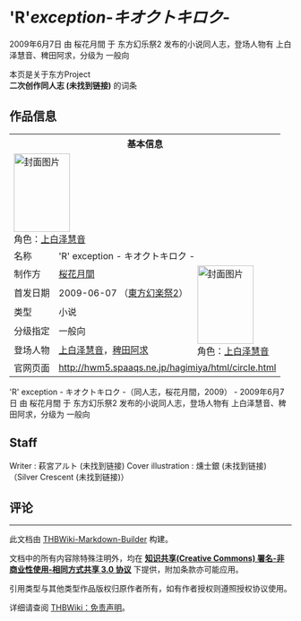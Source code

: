 # 'R'_exception_-_キオクトキロク_-

<!-- source html: G:\repos\THBWiki-Markdown-Builder\THBWikiMarkdown\Temp\main\2\2a\ns0%3A%27R%27_exception_-_%E3%82%AD%E3%82%AA%E3%82%AF%E3%83%88%E3%82%AD%E3%83%AD%E3%82%AF_-.html -->

2009年6月7日 由 桜花月間 于 东方幻乐祭2 发布的小说同人志，登场人物有 上白泽慧音、稗田阿求，分级为 一般向

本页是关于东方Project  
 **二次创作同人志 (未找到链接)** 的词条

## 作品信息

<table><tbody><tr><th colspan="3">基本信息</th></tr><tr><td class="cover-artwork-mobile" colspan="2"><a href="./文件-'R'_exception_-_キオクトキロク_-封面.jpg.md" class="image" title="封面图片"><img alt="封面图片" src="https://upload.thwiki.cc/thumb/b/be/%27R%27_exception_-_%E3%82%AD%E3%82%AA%E3%82%AF%E3%83%88%E3%82%AD%E3%83%AD%E3%82%AF_-%E5%B0%81%E9%9D%A2.jpg/100px-%27R%27_exception_-_%E3%82%AD%E3%82%AA%E3%82%AF%E3%83%88%E3%82%AD%E3%83%AD%E3%82%AF_-%E5%B0%81%E9%9D%A2.jpg" decoding="async" loading="lazy" width="100" height="140" srcset="https://upload.thwiki.cc/thumb/b/be/%27R%27_exception_-_%E3%82%AD%E3%82%AA%E3%82%AF%E3%83%88%E3%82%AD%E3%83%AD%E3%82%AF_-%E5%B0%81%E9%9D%A2.jpg/149px-%27R%27_exception_-_%E3%82%AD%E3%82%AA%E3%82%AF%E3%83%88%E3%82%AD%E3%83%AD%E3%82%AF_-%E5%B0%81%E9%9D%A2.jpg 1.5x, https://upload.thwiki.cc/thumb/b/be/%27R%27_exception_-_%E3%82%AD%E3%82%AA%E3%82%AF%E3%83%88%E3%82%AD%E3%83%AD%E3%82%AF_-%E5%B0%81%E9%9D%A2.jpg/199px-%27R%27_exception_-_%E3%82%AD%E3%82%AA%E3%82%AF%E3%83%88%E3%82%AD%E3%83%AD%E3%82%AF_-%E5%B0%81%E9%9D%A2.jpg 2x" data-file-width="250" data-file-height="351"></a><div class="cover-char">角色：<a href="./上白泽慧音.md" title="上白泽慧音">上白泽慧音</a></div></td>
</tr><tr><td class="label">名称</td><td colspan="2"> &#39;R&#39; exception - キオクトキロク - </td></tr><tr><td class="label">制作方</td><td><a href="./桜花月間.md" title="桜花月間">桜花月間</a></td><td class="cover-artwork" rowspan="5" style="min-width:140px;"><a href="./文件-'R'_exception_-_キオクトキロク_-封面.jpg.md" class="image" title="封面图片"><img alt="封面图片" src="https://upload.thwiki.cc/thumb/b/be/%27R%27_exception_-_%E3%82%AD%E3%82%AA%E3%82%AF%E3%83%88%E3%82%AD%E3%83%AD%E3%82%AF_-%E5%B0%81%E9%9D%A2.jpg/100px-%27R%27_exception_-_%E3%82%AD%E3%82%AA%E3%82%AF%E3%83%88%E3%82%AD%E3%83%AD%E3%82%AF_-%E5%B0%81%E9%9D%A2.jpg" decoding="async" loading="lazy" width="100" height="140" srcset="https://upload.thwiki.cc/thumb/b/be/%27R%27_exception_-_%E3%82%AD%E3%82%AA%E3%82%AF%E3%83%88%E3%82%AD%E3%83%AD%E3%82%AF_-%E5%B0%81%E9%9D%A2.jpg/149px-%27R%27_exception_-_%E3%82%AD%E3%82%AA%E3%82%AF%E3%83%88%E3%82%AD%E3%83%AD%E3%82%AF_-%E5%B0%81%E9%9D%A2.jpg 1.5x, https://upload.thwiki.cc/thumb/b/be/%27R%27_exception_-_%E3%82%AD%E3%82%AA%E3%82%AF%E3%83%88%E3%82%AD%E3%83%AD%E3%82%AF_-%E5%B0%81%E9%9D%A2.jpg/199px-%27R%27_exception_-_%E3%82%AD%E3%82%AA%E3%82%AF%E3%83%88%E3%82%AD%E3%83%AD%E3%82%AF_-%E5%B0%81%E9%9D%A2.jpg 2x" data-file-width="250" data-file-height="351"></a><div class="cover-char">角色：<a href="./上白泽慧音.md" title="上白泽慧音">上白泽慧音</a></div></td>
</tr><tr><td class="label">首发日期</td><td>2009-06-07&#160;（<a href="/展会作品列表?e=%E4%B8%9C%E6%96%B9%E5%B9%BB%E4%B9%90%E7%A5%AD%232">東方幻楽祭2</a>）</td></tr><tr><td class="label">类型</td><td>小说</td></tr><tr><td class="label">分级指定</td><td>一般向</td></tr><tr><td class="label">登场人物</td><td><a href="./上白泽慧音.md" title="上白泽慧音">上白泽慧音</a>，<a href="./稗田阿求.md" title="稗田阿求">稗田阿求</a></td></tr>
<tr><td class="label">官网页面</td><td colspan="2"><a rel="nofollow" class="external free" href="http://hwm5.spaaqs.ne.jp/hagimiya/html/circle.html">http://hwm5.spaaqs.ne.jp/hagimiya/html/circle.html</a></td></tr></tbody></table>

'R' exception - キオクトキロク -（同人志，桜花月間，2009） - 2009年6月7日 由 桜花月間 于 东方幻乐祭2 发布的小说同人志，登场人物有 上白泽慧音、稗田阿求，分级为 一般向

## Staff
Writer
: 萩宮アルト (未找到链接)
Cover illustration
: 燻士銀 (未找到链接) （Silver Crescent (未找到链接)）


## 评论




---

此文档由 [THBWiki-Markdown-Builder](https://github.com/Delsin-Yu/THBWiki-Markdown-Builder) 构建。

文档中的所有内容除特殊注明外，均在 [**知识共享(Creative Commons) 署名-非商业性使用-相同方式共享 3.0 协议**](https://creativecommons.org/licenses/by-sa/3.0/deed.zh-hans) 下提供，附加条款亦可能应用。

引用类型与其他类型作品版权归原作者所有，如有作者授权则遵照授权协议使用。

详细请查阅 [THBWiki：免责声明](https://thbwiki.cc/THBWiki:%E5%85%8D%E8%B4%A3%E5%A3%B0%E6%98%8E)。

